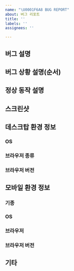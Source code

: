 ```yaml
---
name: "\U0001F6A8 BUG REPORT"
about: 버그 리포트
title: ''
labels: ''
assignees: ''

---
```


## 버그 설명

## 버그 상황 설명(순서)

## 정상 동작 설명

## 스크린샷

## 데스크탑 환경 정보

### OS

### 브라우저 종류

### 브라우저 버전

## 모바일 환경 정보

### 기종

### OS

### 브라우저

### 브라우저 버전

## 기타
